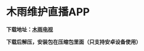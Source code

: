 # **木雨维护直播APP**



**下载地址：[木雨电视](https://github.com/ALIT8569/MuYuLiveTV/blob/345c4861e50555a85ca30788da12002d6f7b8042/%E6%9C%A8%E9%9B%A8%E7%94%B5%E8%A7%86.rar)**



**下载后解压，安装包在压缩包里面（只支持安卓设备使用）**

